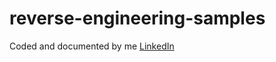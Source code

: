 # reverse-engineering-samples


Coded and documented by me [LinkedIn](https://www.linkedin.com/in/william-terry-8582101b7/) 
